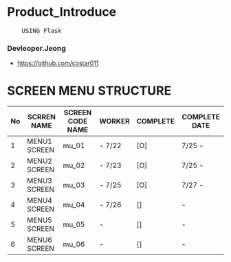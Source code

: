 # Product_Introduce

<pre>
    USING Flask
</pre>

### Devleoper.Jeong

- https://github.com/costar011

# SCREEN MENU STRUCTURE

| No  | SCRREN NAME  | SCREEN CODE NAME | WORKER | COMPLETE | COMPLETE DATE |
| :-- | ------------ | ---------------- | ------ | -------- | ------------- |
| 1   | MENU1 SCREEN | mu_01            | - 7/22 | [O]      | 7/25 -        |
| 2   | MENU2 SCREEN | mu_02            | - 7/23 | [O]      | 7/25 -        |
| 3   | MENU3 SCREEN | mu_03            | - 7/25 | [O]      | 7/27 -        |
| 4   | MENU4 SCREEN | mu_04            | - 7/26 | []       | -             |
| 5   | MENU5 SCREEN | mu_05            | -      | []       | -             |
| 6   | MENU6 SCREEN | mu_06            | -      | []       | -             |
